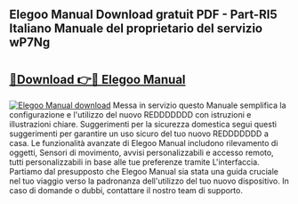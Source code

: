 ## Elegoo Manual Download gratuit PDF - Part-RI5 Italiano Manuale del proprietario del servizio wP7Ng

# <h2><a href="http://dfewcp.blite.top/?on=Elegoo+Manual">🔗Download 👉🔴 Elegoo Manual</a></h2>

[![Elegoo Manual download](https://i.imgur.com/lujVjoI.png)](http://dfewcp.blite.top/?on=Elegoo+Manual)
Messa in servizio questo Manuale semplifica la configurazione e l'utilizzo del nuovo REDDDDDDD con istruzioni e illustrazioni chiare. Suggerimenti per la sicurezza domestica segui questi suggerimenti per garantire un uso sicuro del tuo nuovo REDDDDDDD a casa. Le funzionalità avanzate di Elegoo Manual includono rilevamento di oggetti, Sensori di movimento, avvisi personalizzabili e accesso remoto, tutti personalizzabili in base alle tue preferenze tramite L'interfaccia. Partiamo dal presupposto che Elegoo Manual sia stata una guida cruciale nel tuo viaggio verso la padronanza dell'utilizzo del tuo nuovo dispositivo. In caso di domande o dubbi, contattare il nostro team di supporto.
